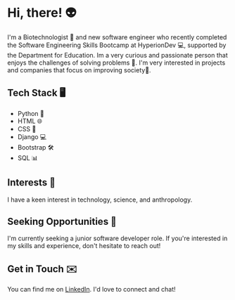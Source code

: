 # Hi, there! 👽

I'm  a Biotechnologist 🧬 and new software engineer who recently completed the Software Engineering Skills Bootcamp at HyperionDev 💻, supported by the Department for Education. 
Im a very curious and passionate person that enjoys the challenges of solving problems 🚀.
I'm very interested in projects and companies that focus on improving society🌱.

## Tech Stack 🖥️
- Python 🐍
- HTML 🌐
- CSS 🎨
- Django 💻
- Bootstrap 🛠️
- SQL 📊

## Interests 🔭
I have a keen interest in technology, science, and anthropology.

## Seeking Opportunities 🚀
I'm currently seeking a junior software developer role. If you're interested in my skills and experience, don't hesitate to reach out!

## Get in Touch ✉️
You can find me on [LinkedIn](https://www.linkedin.com/in/esteban-del-castillo-ldl/). I'd love to connect and chat!
